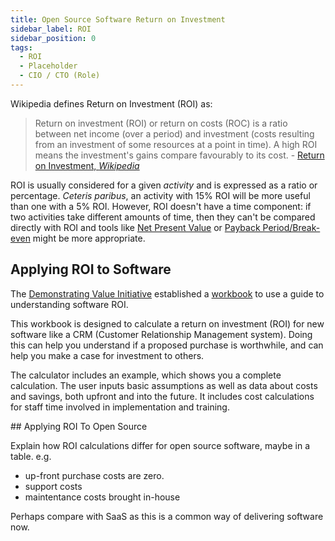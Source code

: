 ```yaml
---
title: Open Source Software Return on Investment
sidebar_label: ROI
sidebar_position: 0
tags: 
  - ROI
  - Placeholder
  - CIO / CTO (Role)
---
```


Wikipedia defines Return on Investment (ROI) as: 

> Return on investment (ROI) or return on costs (ROC) is a ratio between net income (over a period) and investment (costs resulting from an investment of some resources at a point in time). A high ROI means the investment's gains compare favourably to its cost. - [Return on Investment, _Wikipedia_](https://en.wikipedia.org/wiki/Return_on_investment)

ROI is usually considered for a given _activity_ and is expressed as a ratio or percentage.  _Ceteris paribus_, an activity with 15% ROI will be more useful than one with a 5% ROI.  However, ROI doesn't have a time component:  if two activities take different amounts of time, then they can't be compared directly with ROI and tools like [Net Present Value](https://en.wikipedia.org/wiki/Net_present_value) or [Payback Period/Break-even](https://en.wikipedia.org/wiki/Payback_period) might be more appropriate.

## Applying ROI to Software

The [Demonstrating Value Initiative](https://www.demonstratingvalue.org/) established a [workbook](https://www.demonstratingvalue.org/sites/default/files/resource-files/Calculate%20Return%20on%20Investment%20for%20Software.xlsx) to use a guide to understanding software ROI. 

This workbook is designed to calculate a return on investment (ROI) for new software like a CRM (Customer Relationship Management system). Doing this can help you understand if a proposed purchase is worthwhile, and can help you make a case for investment to others.  

The calculator includes an example, which shows you a complete calculation. The user inputs basic assumptions as well as data about costs and savings, both upfront and into the future.  It includes cost calculations for staff time involved in implementation and training.

## Applying ROI To Open Source

Explain how ROI calculations differ for open source software, maybe in a table.  e.g.

 - up-front purchase costs are zero.  
 - support costs 
 - maintentance costs brought in-house
 
Perhaps compare with SaaS as this is a common way of delivering software now.